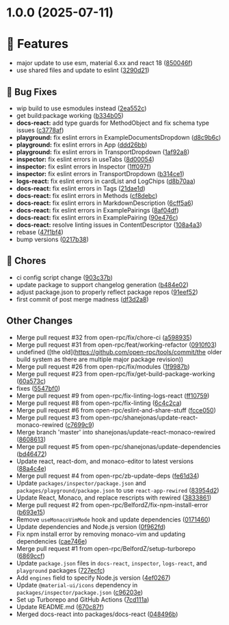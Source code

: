 # 1.0.0 (2025-07-11)

# 🚀 Features

* major update to use esm, material 6.xx and react 18 ([850046f](https://github.com/open-rpc/tools/commit/850046fa4b226f1fca3d02d83620618102e9a992))
* use shared files and update to eslint ([3290d21](https://github.com/open-rpc/tools/commit/3290d21f55ec835f79868b06e76d69ec4eb94f54))

## 🐛 Bug Fixes

* wip build to use esmodules instead ([2ea552c](https://github.com/open-rpc/tools/commit/2ea552c4bbf09d8ddaff44ae2ae7660841db5efb))
* get build:package working ([b334b05](https://github.com/open-rpc/tools/commit/b334b050fa22564ceb21af136c86180c6b7d5103))
* **docs-react:** add type guards for MethodObject and fix schema type issues ([c3778af](https://github.com/open-rpc/tools/commit/c3778afc97ce05def3f1627a4fe1f32ef8d17cfb))
* **playground:** fix eslint errors in ExampleDocumentsDropdown ([d8c9b6c](https://github.com/open-rpc/tools/commit/d8c9b6cf9ea6dfbd6506327d67c11b71814c21e5))
* **playground:** fix eslint errors in App ([ddd26bb](https://github.com/open-rpc/tools/commit/ddd26bbbad11c3818128288d0accfed8fecdfbf8))
* **playground:** fix eslint errors in TransportDropdown ([1af92a8](https://github.com/open-rpc/tools/commit/1af92a88233b6b101ddf14393fc93dffd4ad1bd1))
* **inspector:** fix eslint errors in useTabs ([8d00054](https://github.com/open-rpc/tools/commit/8d00054793ab874ba729aff7ab526709c4cfdc23))
* **inspector:** fix eslint errors in Inspector ([1ff097f](https://github.com/open-rpc/tools/commit/1ff097ff13a8406d4736e6fa2d4ce5b8313ff269))
* **inspector:** fix eslint errors in TransportDropdown ([b314ce1](https://github.com/open-rpc/tools/commit/b314ce1015b15e19baafbfb4148a90375fb8830d))
* **logs-react:** fix eslint errors in cardList and LogChips ([d8b70aa](https://github.com/open-rpc/tools/commit/d8b70aa28c673598dd05633e2f16137299db772c))
* **docs-react:** fix eslint errors in Tags ([21dae1d](https://github.com/open-rpc/tools/commit/21dae1d98326551f0efa81dc5925d1cece337aa1))
* **docs-react:** fix eslint errors in Methods ([cf8debc](https://github.com/open-rpc/tools/commit/cf8debc67e479e631244531b134ea0606b415ad3))
* **docs-react:** fix eslint errors in MarkdownDescription ([6cff5a6](https://github.com/open-rpc/tools/commit/6cff5a65aee47537c935ebb34be2fc9ebfc04657))
* **docs-react:** fix eslint errors in ExamplePairings ([8af04df](https://github.com/open-rpc/tools/commit/8af04df8674816c09f3aa76e13de3b09e6865027))
* **docs-react:** fix eslint errors in ExamplePairing ([90e476c](https://github.com/open-rpc/tools/commit/90e476c4e258b94db5aceeec7e563456b87c741a))
* **docs-react:** resolve linting issues in ContentDescriptor ([108a4a3](https://github.com/open-rpc/tools/commit/108a4a30669c48dc30bf8ff23c76a671f43e1f59))
* rebase ([47f1bf4](https://github.com/open-rpc/tools/commit/47f1bf44959c0ae0b7f34d247c2816bcbaa7d6c6))
* bump versions ([0217b38](https://github.com/open-rpc/tools/commit/0217b386c4663b2f9945b4c5f8920c979a1b80d5))

## 🧹 Chores

* ci config script change ([903c37b](https://github.com/open-rpc/tools/commit/903c37b2fb4dc935debf50e708ca5b1447f570e5))
* update package to support changelog generation ([b484e02](https://github.com/open-rpc/tools/commit/b484e029d9a099a36f9beeae9137cb60657f722b))
* adjust package.json to properly reflect package repos ([91eef52](https://github.com/open-rpc/tools/commit/91eef5201fc431aa11bfd4d5b542fb37a1330278))
* first commit of post merge madness ([df3d2a8](https://github.com/open-rpc/tools/commit/df3d2a872fa739c21ded3e35ece3dd5379d52ff9))

## Other Changes

* Merge pull request #32 from open-rpc/fix/chore-ci ([a598935](https://github.com/open-rpc/tools/commit/a598935f87d79e880f4c223f6db6a1469f487b29))
* Merge pull request #31 from open-rpc/feat/working-refactor ([0910f03](https://github.com/open-rpc/tools/commit/0910f03c6a0ef2633f08e0cca9bb191630477607))
* undefined ([the old](https://github.com/open-rpc/tools/commit/the older build system as there are multiple major package revision))
* Merge pull request #26 from open-rpc/fix/modules ([1f9987b](https://github.com/open-rpc/tools/commit/1f9987b9d2762c3b242bd76b1d03c58081dffa96))
* Merge pull request #23 from open-rpc/fix/get-build-package-working ([60a573c](https://github.com/open-rpc/tools/commit/60a573c4de79be68973393ec20d9dcbf1cfc1bd8))
* fixes ([5547bf0](https://github.com/open-rpc/tools/commit/5547bf0567df1c332219c440ca0f47b910441daf))
* Merge pull request #9 from open-rpc/fix-linting-logs-react ([ff10759](https://github.com/open-rpc/tools/commit/ff10759cd9f377cbb7b2acdcb6a64132888afea6))
* Merge pull request #8 from open-rpc/fix-linting ([6c4c2ca](https://github.com/open-rpc/tools/commit/6c4c2ca281e5913fda4d497b56b1d845e102deab))
* Merge pull request #6 from open-rpc/eslint-and-share-stuff ([fcce050](https://github.com/open-rpc/tools/commit/fcce050d46a234ac80e79da2479deec469a66e94))
* Merge pull request #3 from open-rpc/shanejonas/update-react-monaco-rewired ([c7699c9](https://github.com/open-rpc/tools/commit/c7699c927857a8674d3b1794f14b26199c814c45))
* Merge branch 'master' into shanejonas/update-react-monaco-rewired ([8608613](https://github.com/open-rpc/tools/commit/86086134b8b9d368819e0553bba6fd92e33213be))
* Merge pull request #5 from open-rpc/shanejonas/update-dependencies ([bd46472](https://github.com/open-rpc/tools/commit/bd46472fd77b6dc2bbdc5ae039a94e293fa6e2e7))
* Update react, react-dom, and monaco-editor to latest versions ([88a4c4e](https://github.com/open-rpc/tools/commit/88a4c4e5f2fb3faf7e598b1e9fdb86ccc1761dc7))
* Merge pull request #4 from open-rpc/zb-update-deps ([fe61d34](https://github.com/open-rpc/tools/commit/fe61d3439a91492f239ac5ffe05bb6bd1ad14a89))
* Update `packages/inspector/package.json` and `packages/playground/package.json` to use `react-app-rewired` ([83954d2](https://github.com/open-rpc/tools/commit/83954d2a41a8cc90fc356484d3cce6274efa77fb))
* Update React, Monaco, and replace rescripts with rewired ([3833861](https://github.com/open-rpc/tools/commit/3833861109ff735cb8f8f4bee64949189441b469))
* Merge pull request #2 from open-rpc/BelfordZ/fix-npm-install-error ([b693e15](https://github.com/open-rpc/tools/commit/b693e15462d8aad2c346acfc863da059403a49d7))
* Remove `useMonacoVimMode` hook and update dependencies ([0171460](https://github.com/open-rpc/tools/commit/0171460b2b30c0f876a88aef7849a109323e0116))
* Update dependencies and Node.js version ([0f962fd](https://github.com/open-rpc/tools/commit/0f962fda04de8cb86eeff88fa78ea6161014adf6))
* Fix npm install error by removing monaco-vim and updating dependencies ([cae746e](https://github.com/open-rpc/tools/commit/cae746e92d5947bf0b573242b3e5df84ac39fdc3))
* Merge pull request #1 from open-rpc/BelfordZ/setup-turborepo ([6869ccf](https://github.com/open-rpc/tools/commit/6869ccfe6964c2803e9097064366a4311e3b28d1))
* Update `package.json` files in `docs-react`, `inspector`, `logs-react`, and `playground` packages ([727ecfc](https://github.com/open-rpc/tools/commit/727ecfc3e02e498bf18e23962f53a69f64d6a1c8))
* Add `engines` field to specify Node.js version ([4ef0267](https://github.com/open-rpc/tools/commit/4ef0267bfb8df57483439a5f9ae10f0d5bf799e9))
* Update `@material-ui/icons` dependency in `packages/inspector/package.json` ([c96203e](https://github.com/open-rpc/tools/commit/c96203e715857b75682b0951d6d8ab817cbd758a))
* Set up Turborepo and GitHub Actions ([7cd111a](https://github.com/open-rpc/tools/commit/7cd111a987961c90af872d847821990c4b4079ba))
* Update README.md ([670c87f](https://github.com/open-rpc/tools/commit/670c87fdb4040611091737945b8b25ca609bcba1))
* Merged docs-react into packages/docs-react ([048496b](https://github.com/open-rpc/tools/commit/048496bd85f12943874143c46a1c1ec1daa040a5))

